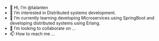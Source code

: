 - 👋 Hi, I’m @talanten
- 👀 I’m interested in Distributed systems development.
- 🌱 I’m currently learning developing Microservices using SpringBoot and developing distributed systems using Erlang.
- 💞️ I’m looking to collaborate on ...
- 📫 How to reach me ...

<!---
talanten/talanten is a ✨ special ✨ repository because its `README.md` (this file) appears on your GitHub profile.
You can click the Preview link to take a look at your changes.
--->
